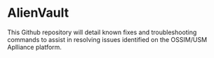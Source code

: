# AlienVault

This Github repository will detail known fixes and troubleshooting commands to assist in resolving issues identified on the OSSIM/USM Aplliance platform.

